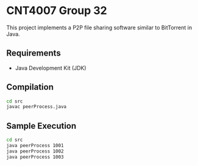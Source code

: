 # CNT4007 Group 32
This project implements a P2P file sharing software similar to BitTorrent in Java.

## Requirements
- Java Development Kit (JDK)

## Compilation
```bash
cd src
javac peerProcess.java
```

## Sample Execution
```bash
cd src
java peerProcess 1001
java peerProcess 1002
java peerProcess 1003
```
